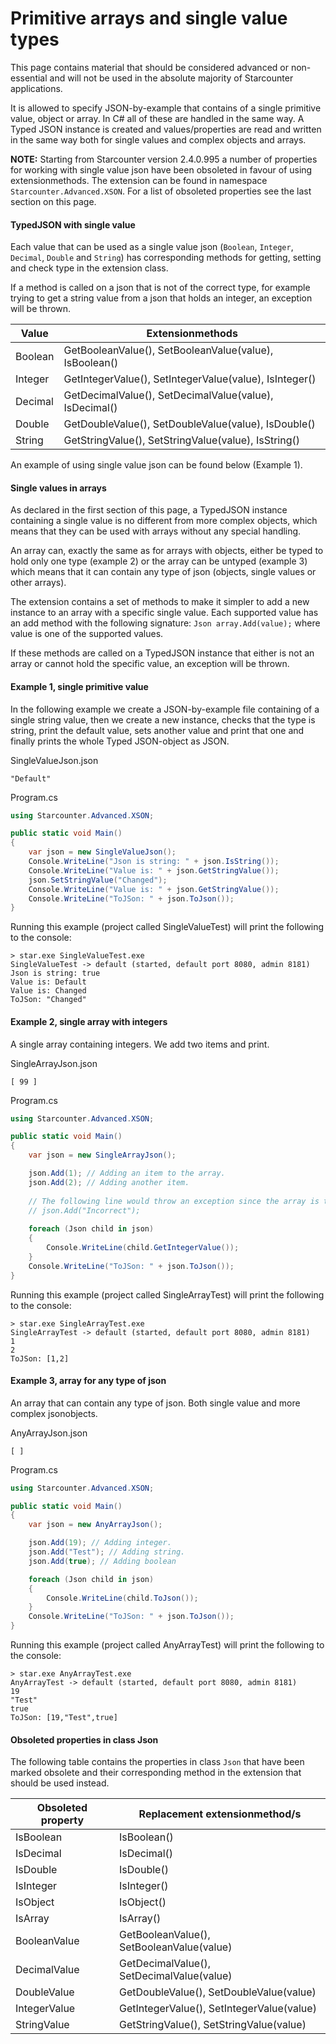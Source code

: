 # Primitive arrays and single value types 

<section class="hero">This page contains material that should be considered advanced or non-essential and will not be used in the absolute majority of Starcounter applications.</section>

It is allowed to specify JSON-by-example that contains of a single primitive value, object or array. In C# all of these are handled in the same way. A Typed JSON instance is created and values/properties are read and written in the same way both for single values and complex objects and arrays.

**NOTE:** Starting from Starcounter version 2.4.0.995 a number of properties for working with single value json have been obsoleted in favour of using extensionmethods. The extension can be found in namespace `Starcounter.Advanced.XSON`. For a list of obsoleted properties see the last section on this page.

#### TypedJSON with single value
Each value that can be used as a single value json (`Boolean`, `Integer`, `Decimal`, `Double` and `String`) has corresponding methods for getting, setting and check type in the extension class.

If a method is called on a json that is not of the correct type, for example trying to get a string value from a json that holds an integer, an exception will be thrown.

| Value | Extensionmethods |
| ----- | ---------------- |
| Boolean | GetBooleanValue(), SetBooleanValue(value), IsBoolean() |
| Integer | GetIntegerValue(), SetIntegerValue(value), IsInteger() |
| Decimal | GetDecimalValue(), SetDecimalValue(value), IsDecimal() |
| Double  | GetDoubleValue(), SetDoubleValue(value), IsDouble() |
| String  | GetStringValue(), SetStringValue(value), IsString() |

An example of using single value json can be found below (Example 1).

#### Single values in arrays
As declared in the first section of this page, a TypedJSON instance containing a single value is no different from more complex objects, which means that they can be used with arrays without any special handling.

An array can, exactly the same as for arrays with objects, either be typed to hold only one type (example 2) or the array can be untyped (example 3) which means that it can contain any type of json (objects, single values or other arrays).

The extension contains a set of methods to make it simpler to add a new instance to an array with a specific single value. Each supported value has an add method with the following signature: `Json array.Add(value);` where value is one of the supported values.

If these methods are called on a TypedJSON instance that either is not an array or cannot hold the specific value, an exception will be thrown.

<h4>Example 1, single primitive value</h4>

In the following example we create a JSON-by-example file containing of a single string value, then we create a new instance, checks that the type is string, print the default value, sets another value and print that one and finally prints the whole Typed JSON-object as JSON.

<div class="code-name">SingleValueJson.json</div>

<pre><code class="javascript">"Default"
</code></pre>

<div class="code-name">Program.cs</div>

```cs
using Starcounter.Advanced.XSON;

public static void Main()
{
    var json = new SingleValueJson();
    Console.WriteLine("Json is string: " + json.IsString());
    Console.WriteLine("Value is: " + json.GetStringValue());
    json.SetStringValue("Changed");
    Console.WriteLine("Value is: " + json.GetStringValue());
    Console.WriteLine("ToJSon: " + json.ToJson());
}
```

Running this example (project called SingleValueTest) will print the following to the console:

<pre><code>&gt; star.exe SingleValueTest.exe
SingleValueTest -&gt; default (started, default port 8080, admin 8181)
Json is string: true
Value is: Default
Value is: Changed
ToJSon: "Changed"
</code></pre>

<h4>Example 2, single array with integers</h4>

A single array containing integers. We add two items and print.

<div class="code-name">SingleArrayJson.json</div>

<pre><code class="javascript">[ 99 ]
</code></pre>

<div class="code-name">Program.cs</div>

```cs
using Starcounter.Advanced.XSON;

public static void Main()
{
    var json = new SingleArrayJson();

    json.Add(1); // Adding an item to the array.
    json.Add(2); // Adding another item.
	
    // The following line would throw an exception since the array is typed to hold only integers. 
    // json.Add("Incorrect"); 
    
    foreach (Json child in json)
    {
        Console.WriteLine(child.GetIntegerValue());
    }
    Console.WriteLine("ToJSon: " + json.ToJson());
}
```

Running this example (project called SingleArrayTest) will print the following to the console:

<pre><code>&gt; star.exe SingleArrayTest.exe
SingleArrayTest -&gt; default (started, default port 8080, admin 8181)
1
2
ToJSon: [1,2]
</code></pre>

<h4>Example 3, array for any type of json</h4>

An array that can contain any type of json. Both single value and more complex jsonobjects.

<div class="code-name">AnyArrayJson.json</div>

<pre><code class="javascript">[ ]
</code></pre>

<div class="code-name">Program.cs</div>

```cs
using Starcounter.Advanced.XSON;

public static void Main()
{
    var json = new AnyArrayJson();

    json.Add(19); // Adding integer.
    json.Add("Test"); // Adding string.
    json.Add(true); // Adding boolean

    foreach (Json child in json)
    {
        Console.WriteLine(child.ToJson());
    }
    Console.WriteLine("ToJSon: " + json.ToJson());
}
```

Running this example (project called AnyArrayTest) will print the following to the console:

<pre><code>&gt; star.exe AnyArrayTest.exe
AnyArrayTest -&gt; default (started, default port 8080, admin 8181)
19
"Test"
true
ToJSon: [19,"Test",true]
</code></pre>


#### Obsoleted properties in class Json
The following table contains the properties in class `Json` that have been marked obsolete and their corresponding method in the extension that should be used instead.

| Obsoleted property | Replacement extensionmethod/s |
| ------------ | ------------------ |
| IsBoolean | IsBoolean() |
| IsDecimal | IsDecimal() |
| IsDouble | IsDouble() |
| IsInteger | IsInteger() |
| IsObject | IsObject() |
| IsArray | IsArray() |
| BooleanValue | GetBooleanValue(), SetBooleanValue(value) |
| DecimalValue | GetDecimalValue(), SetDecimalValue(value) |
| DoubleValue | GetDoubleValue(), SetDoubleValue(value) |
| IntegerValue | GetIntegerValue(), SetIntegerValue(value) |
| StringValue | GetStringValue(), SetStringValue(value) |
